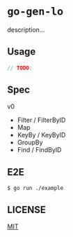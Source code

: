 # `go-gen-lo`

description...

## Usage

```go
// TODO:
```

## Spec

v0

- Filter / FilterByID
- Map
- KeyBy / KeyByID
- GroupBy
- Find / FindByID

## E2E

```shell
$ go run ./example
```

## LICENSE

[MIT](./LICENSE)
